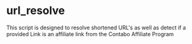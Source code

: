 # url_resolve
This script is designed to resolve shortened URL's as well as detect if a provided Link is an affiliate link from the Contabo Affiliate Program
